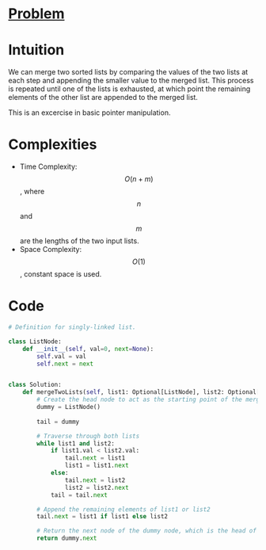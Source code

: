 # [Problem](https://leetcode.com/problems/merge-two-sorted-lists/description/)

# Intuition
We can merge two sorted lists by comparing the values of the two lists at each step and appending the smaller value to the merged list. This process is repeated until one of the lists is exhausted, at which point the remaining elements of the other list are appended to the merged list.

This is an excercise in basic pointer manipulation.

# Complexities
- Time Complexity: $$O(n + m)$$, where $$n$$ and $$m$$ are the lengths of the two input lists.
- Space Complexity: $$O(1)$$, constant space is used.

# Code
```python
# Definition for singly-linked list.

class ListNode:
    def __init__(self, val=0, next=None):
        self.val = val
        self.next = next


class Solution:
    def mergeTwoLists(self, list1: Optional[ListNode], list2: Optional[ListNode]) -> Optional[ListNode]:
        # Create the head node to act as the starting point of the merged list
        dummy = ListNode()
        
        tail = dummy

        # Traverse through both lists
        while list1 and list2:
            if list1.val < list2.val:
                tail.next = list1
                list1 = list1.next
            else:
                tail.next = list2
                list2 = list2.next
            tail = tail.next

        # Append the remaining elements of list1 or list2
        tail.next = list1 if list1 else list2

        # Return the next node of the dummy node, which is the head of the merged list
        return dummy.next
```